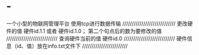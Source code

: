 # -
一个小型的物联网管理平台
使用tcp进行数据传输
////////////////////////////
更改硬件的值
硬件id.1.1
或者
硬件id.1.0；
第二个句点后的数为要修改的值
///////////////////////////
查询硬件当前的值
硬件id.0
///////////////////////////
硬件信息（id、值）放在info.txt文件下
////////////////////////
